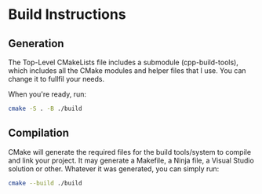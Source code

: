 # Build Instructions

## Generation

The Top-Level CMakeLists file includes a submodule (cpp-build-tools), which includes all the CMake modules and helper files that I use. You can change it to fullfil your needs.

When you're ready, run:

```bash
cmake -S . -B ./build
```

## Compilation

CMake will generate the required files for the build tools/system to compile and link your project. It may generate a Makefile, a Ninja file, a Visual Studio solution or other. Whatever it was generated, you can simply run:

```bash
cmake --build ./build
```
